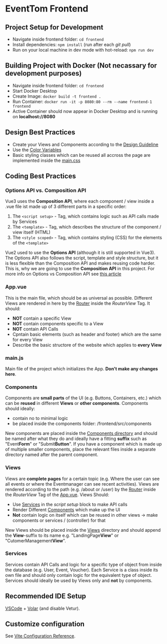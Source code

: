 # EventTom Frontend

## Project Setup for Development

- Navigate inside frontend folder: `cd frontend`
- Install dependencies: `npm install` (run after each _git pull_)
- Run on your local machine in dev mode with hot-reload: `npm run dev`

## Building Project with Docker (Not necassary for development purposes)

- Navigate inside frontend folder: `cd frontend`
- Start Docker Desktop
- Create Image: `docker build -t frontend .`
- Run Container: `docker run -it -p 8080:80 --rm --name frontend-1 frontend`
- Active Container should now appear in Docker Desktop and is running on **localhost://8080**

## Design Best Practices

- Create your Views and Components according to the [Design Guideline](/frontend/src/assets/Design_Guideline.pdf)
- Use the [Color Variables](/frontend/src/assets/base.css)
- Basic styling classes which can be reused all accross the page are implemented inside the [main.css](/frontend/src/assets/main.css)

## Coding Best Practices

### Options API vs. Composition API

Vue3 uses the **Composition API**, where each component / view inside a .vue file ist made up of 3 different parts in a specific order:

1. The `<script setup>` - Tag, which contains logic such as API calls made by Services
2. The `<template>` - Tag, which describes the structure of the component / view itself (HTML)
3. The `<style scoped>` - Tag, which contains styling (CSS) for the elements of the `<template>`

Vue2 used to use the **Options API** (although it is still supported in Vue3). The Options API also follows the script, template and style structure, but it is less flexible than the Composition API and makes reusing code harder. This is, why we are going to use the **Composition API** in this project. For more info on Options vs Composition API see [this article](https://www.linkedin.com/pulse/vue-3-options-api-vs-composition-whats-difference-md-najmul-hasan/)

### App.vue

This is the main file, which should be as universal as possible. Different Views are rendered in here by the [Router](/frontend/src/router/index.js) inside the _RouterView_ Tag. It should:

- **NOT** contain a specific View
- **NOT** contain components specific to a View
- **NOT** contain API Calls
- Cpntain basic elements (such as header and footer) which are the same for every View
- Describe the basic structore of the website which applies to **every View**

### main.js

Main file of the project which initializes the App. **Don't make any changes here**.

### Components

Components are **small parts** of the UI (e.g. Buttons, Containers, etc.) which can be **reused** in different **Views** or **other components**. Components should ideally:

- contain no to minimal logic
- be placed inside the components folder: /frontend/src/components

New components are placed inside the [Components directory](/frontend/src/components/) and should be named after what they do and ideally have a fitting **suffix** such as "Event**Form**" or "Submit**Button**". If you have a component which is made up of multiple smaller components, place the relevant files inside a separate directory named after the parent component.

### Views

Views are **complete pages** for a certain topic (e.g. Where the user can see all events or where the Eventmanager can see recent activities). Views are rendered according to the path (e.g. /about or /user) by the [Router](/frontend/src/router/index.js) inside the _RouterView_ Tag of the [App.vue](/frontend/src/App.vue). Views Should:

- Use [Services](/frontend/src/services/) in the _script setup_ block to make API calls
- Render Different [Components](/frontend/src/components/) which make up the UI
- **Not** contain logic on itself which can be reused in other views -> make components or services / (controller) for that

New Views should be placed inside the [Views](/frontend/src/views/) directory and should append the **View**-suffix to its name e.g. "LandingPage**View**" or "CutomerManagement**View**".

### Services

Services contain API Calls and logic for a specific type of object from inside the database (e.g. User, Event, Voucher). Each Service is a class inside its own file and should only contain logic for the equivalent type of object. Services should ideally be used by Views only and **not** by components.

## Recommended IDE Setup

[VSCode](https://code.visualstudio.com/) + [Volar](https://marketplace.visualstudio.com/items?itemName=Vue.volar) (and disable Vetur).

## Customize configuration

See [Vite Configuration Reference](https://vite.dev/config/).
